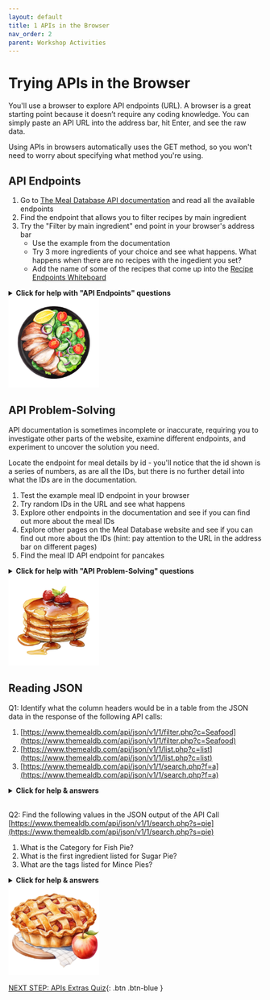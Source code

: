 ```yaml
---
layout: default
title: 1 APIs in the Browser
nav_order: 2
parent: Workshop Activities
---
```

# Trying APIs in the Browser
You'll use a browser to explore API endpoints (URL). A browser is a great starting point because it doesn’t require any coding knowledge. You can simply paste an API URL into the address bar, hit Enter, and see the raw data. 

Using APIs in browsers automatically uses the GET method, so you won't need to worry about specifying what method you're using.

## API Endpoints
1. Go to [The Meal Database API documentation](https://www.themealdb.com/api.php) and read all the available endpoints
2. Find the endpoint that allows you to filter recipes by main ingredient
3. Try the "Filter by main ingredient" end point in your browser's address bar
    * Use the example from the documentation
    * Try 3 more ingredients of your choice and see what happens. What happens when there are no recipes with the ingedient you set?
    * Add the name of some of the recipes that come up into the [Recipe Endpoints Whiteboard](https://www.canva.com/design/DAGzXJAhQ_Q/KrDhketfmSFb9-bA7rbvmA/view?utm_content=DAGzXJAhQ_Q&utm_campaign=designshare&utm_medium=link2&utm_source=uniquelinks&utlId=h93ee196ecf)

<details>
  <summary><b>Click for help with "API Endpoints" questions</b></summary>
  <br>
  Filter by main ingredient
  
  <pre><code>
  www.themealdb.com/api/json/v1/1/filter.php?i=chicken_breast
  </code></pre>

  Change words after "i=" for different ingredient filters<br>
  NOTE: spaces wont work, so use and underscore instead

  <pre><code>
  www.themealdb.com/api/json/v1/1/filter.php?i=egg <br>
  www.themealdb.com/api/json/v1/1/filter.php?i=banana <br>
  www.themealdb.com/api/json/v1/1/filter.php?i=brown_sugar
  </pre></code>


</details>

<img src="images\1-chicken-breast.png" style="width:180px;" alt="image description">

## API Problem-Solving
API documentation is sometimes incomplete or inaccurate, requiring you to investigate other parts of the website, examine different endpoints, and experiment to uncover the solution you need.

Locate the endpoint for meal details by id - you'll notice that the id shown is a series of numbers, as are all the IDs, but there is no further detail into what the IDs are in the documentation.

1. Test the example meal ID endpoint in your browser
2. Try random IDs in the URL and see what happens
3. Explore other endpoints in the documentation and see if you can find out more about the meal IDs
4. Explore other pages on the Meal Database website and see if you can find out more about the IDs (hint: pay attention to the URL in the address bar on different pages)
5. Find the meal ID API endpoint for pancakes

<details>
  <summary><b>Click for help with "API Problem-Solving" questions</b></summary>
  <br>
  Meal ID endpoint and example

  <pre><code>www.themealdb.com/api/json/v1/1/lookup.php?i=52772</pre></code>

Several endpoints will return JSON with a field called idMeal, this is the same ID that can be used in the query for the meal by ID endpoint. For example, the following API call shows the JSON result for the "list by first letter" endpoint:

<br><img src="images\1-id-json-example.png" style="width:70%;" alt="image description"><br>
 
 You can also find ids by browsing recipes on the the website pages. You can see the the meal ID is in the URL for each recipe.

 <br><img src="images\1-id-webpage-example.png" style="width:70%;" alt="image description"><br>

 NOTE: Neither of these examples are consistent for all APIs. They are good examples of exploring an application to discover things about a specific API.
</details>

<img src="images\1-pancakes.png" style="width:180px;" alt="image description">

## Reading JSON
Q1: Identify what the column headers would be in a table from the JSON data in the response of the following API calls:
1. [https://www.themealdb.com/api/json/v1/1/filter.php?c=Seafood](https://www.themealdb.com/api/json/v1/1/filter.php?c=Seafood)
2. [https://www.themealdb.com/api/json/v1/1/list.php?c=list](https://www.themealdb.com/api/json/v1/1/list.php?c=list)
3. [https://www.themealdb.com/api/json/v1/1/search.php?f=a](https://www.themealdb.com/api/json/v1/1/search.php?f=a)

<details>
  <summary><b>Click for help & answers</b></summary>
Identify what the column headers would be in a table from the JSON data in the response of the following API calls:
<br>

1. strMeal, strMealThumb, idMeal

<br>

<img src="images\1-json-headers.png" style="width:100%;" alt="image description">

<br>

2. strCategory

<br>

<img src="images\1-json-headers2.png" style="width:50%;" alt="image description">

<br>

3. 'idMeal', 'strMeal', 'strMealAlternate', 'strCategory', 'strArea', 'strInstructions', 'strMealThumb', 'strTags', 'strYoutube', 'strIngredient1', 'strIngredient2', 'strIngredient3', 'strIngredient4', 'strIngredient5', 'strIngredient6', 'strIngredient7', 'strIngredient8', 'strIngredient9', 'strIngredient10', 'strIngredient11', 'strIngredient12', 'strIngredient13', 'strIngredient14', 'strIngredient15', 'strIngredient16', 'strIngredient17', 'strIngredient18', 'strIngredient19', 'strIngredient20', 'strMeasure1', 'strMeasure2', 'strMeasure3', 'strMeasure4', 'strMeasure5', 'strMeasure6', 'strMeasure7', 'strMeasure8', 'strMeasure9', 'strMeasure10', 'strMeasure11', 'strMeasure12', 'strMeasure13', 'strMeasure14', 'strMeasure15', 'strMeasure16', 'strMeasure17', 'strMeasure18', 'strMeasure19', 'strMeasure20', 'strSource', 'strImageSource', 'strCreativeCommonsConfirmed', 'dateModified'

<br>

<img src="images\1-json-headers3.png" style="width:70%;" alt="image description">

</details>

<br>

Q2: Find the following values in the JSON output of the API Call [https://www.themealdb.com/api/json/v1/1/search.php?s=pie](https://www.themealdb.com/api/json/v1/1/search.php?s=pie)

1. What is the Category for Fish Pie?
2. What is the first ingredient listed for Sugar Pie?
3. What are the tags listed for Mince Pies?

<details>
  <summary><b>Click for help & answers</b></summary>

    1. What is the Category for Fish Pie?
        answer: Seafood

<br><img src="images\1-read-json.png" style="width:50%;" alt="image description"><br>

    2. What is the first ingredient listed for Sugar Pie?
        answer: Brown Sugar

<br><img src="images\1-read-json2.png" style="width:70%;" alt="image description"><br>

    3. What are the tags listed for Mince Pies?
        answer: Christmas

<br><img src="images\1-read-json3.png" style="width:50%;" alt="image description"><br>

</details>

<img src="images\1-pie.png" style="width:180px;" alt="image description">



[NEXT STEP: APIs Extras Quiz](2-api-extras-quiz.html){: .btn .btn-blue }
